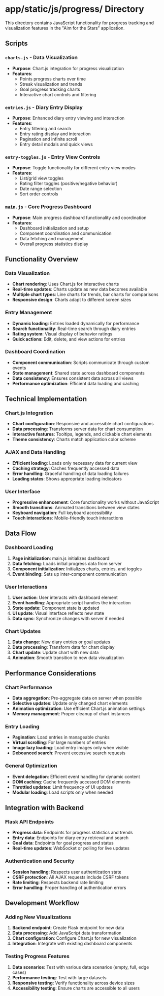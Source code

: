 # app/static/js/progress/ Directory

This directory contains JavaScript functionality for progress tracking and visualization features in the "Aim for the Stars" application.

## Scripts

### `charts.js` - Data Visualization
- **Purpose**: Chart.js integration for progress visualization
- **Features**:
  - Points progress charts over time
  - Streak visualization and trends
  - Goal progress tracking charts
  - Interactive chart controls and filtering

### `entries.js` - Diary Entry Display
- **Purpose**: Enhanced diary entry viewing and interaction
- **Features**:
  - Entry filtering and search
  - Entry rating display and interaction
  - Pagination and infinite scroll
  - Entry detail modals and quick views

### `entry-toggles.js` - Entry View Controls
- **Purpose**: Toggle functionality for different entry view modes
- **Features**:
  - List/grid view toggles
  - Rating filter toggles (positive/negative behavior)
  - Date range selection
  - Sort order controls

### `main.js` - Core Progress Dashboard
- **Purpose**: Main progress dashboard functionality and coordination
- **Features**:
  - Dashboard initialization and setup
  - Component coordination and communication
  - Data fetching and management
  - Overall progress statistics display

## Functionality Overview

### Data Visualization
- **Chart rendering**: Uses Chart.js for interactive charts
- **Real-time updates**: Charts update as new data becomes available
- **Multiple chart types**: Line charts for trends, bar charts for comparisons
- **Responsive design**: Charts adapt to different screen sizes

### Entry Management
- **Dynamic loading**: Entries loaded dynamically for performance
- **Search functionality**: Real-time search through diary entries
- **Rating system**: Visual display of behavior ratings
- **Quick actions**: Edit, delete, and view actions for entries

### Dashboard Coordination
- **Component communication**: Scripts communicate through custom events
- **State management**: Shared state across dashboard components
- **Data consistency**: Ensures consistent data across all views
- **Performance optimization**: Efficient data loading and caching

## Technical Implementation

### Chart.js Integration
- **Chart configuration**: Responsive and accessible chart configurations
- **Data processing**: Transforms server data for chart consumption
- **Interactive features**: Tooltips, legends, and clickable chart elements
- **Theme consistency**: Charts match application color scheme

### AJAX and Data Handling
- **Efficient loading**: Loads only necessary data for current view
- **Caching strategy**: Caches frequently accessed data
- **Error handling**: Graceful handling of data loading failures
- **Loading states**: Shows appropriate loading indicators

### User Interface
- **Progressive enhancement**: Core functionality works without JavaScript
- **Smooth transitions**: Animated transitions between view states
- **Keyboard navigation**: Full keyboard accessibility
- **Touch interactions**: Mobile-friendly touch interactions

## Data Flow

### Dashboard Loading
1. **Page initialization**: main.js initializes dashboard
2. **Data fetching**: Loads initial progress data from server
3. **Component initialization**: Initializes charts, entries, and toggles
4. **Event binding**: Sets up inter-component communication

### User Interactions
1. **User action**: User interacts with dashboard element
2. **Event handling**: Appropriate script handles the interaction
3. **State update**: Component state is updated
4. **UI update**: Visual interface reflects new state
5. **Data sync**: Synchronize changes with server if needed

### Chart Updates
1. **Data change**: New diary entries or goal updates
2. **Data processing**: Transform data for chart display
3. **Chart update**: Update chart with new data
4. **Animation**: Smooth transition to new data visualization

## Performance Considerations

### Chart Performance
- **Data aggregation**: Pre-aggregate data on server when possible
- **Selective updates**: Update only changed chart elements
- **Animation optimization**: Use efficient Chart.js animation settings
- **Memory management**: Proper cleanup of chart instances

### Entry Loading
- **Pagination**: Load entries in manageable chunks
- **Virtual scrolling**: For large numbers of entries
- **Image lazy loading**: Load entry images only when visible
- **Debounced search**: Prevent excessive search requests

### General Optimization
- **Event delegation**: Efficient event handling for dynamic content
- **DOM caching**: Cache frequently accessed DOM elements
- **Throttled updates**: Limit frequency of UI updates
- **Modular loading**: Load scripts only when needed

## Integration with Backend

### Flask API Endpoints
- **Progress data**: Endpoints for progress statistics and trends
- **Entry data**: Endpoints for diary entry retrieval and search
- **Goal data**: Endpoints for goal progress and status
- **Real-time updates**: WebSocket or polling for live updates

### Authentication and Security
- **Session handling**: Respects user authentication state
- **CSRF protection**: All AJAX requests include CSRF tokens
- **Rate limiting**: Respects backend rate limiting
- **Error handling**: Proper handling of authentication errors

## Development Workflow

### Adding New Visualizations
1. **Backend endpoint**: Create Flask endpoint for new data
2. **Data processing**: Add JavaScript data transformation
3. **Chart configuration**: Configure Chart.js for new visualization
4. **Integration**: Integrate with existing dashboard components

### Testing Progress Features
1. **Data scenarios**: Test with various data scenarios (empty, full, edge cases)
2. **Performance testing**: Test with large datasets
3. **Responsive testing**: Verify functionality across device sizes
4. **Accessibility testing**: Ensure charts are accessible to all users